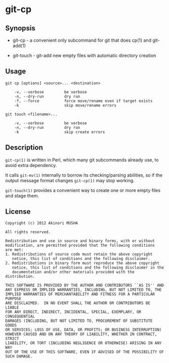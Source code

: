 git-cp
======

Synopsis
--------

* git-cp - a convenient only subcommand for git that does cp(1) and git-add(1)

* git-touch - git-add new empty files with automatic directory creation

Usage
-----

    git cp [options] <source>... <destination>

        -v, --verbose         be verbose
        -n, --dry-run         dry run
        -f, --force           force move/rename even if target exists
        -k                    skip move/rename errors

    git touch <filename>...

        -v, --verbose         be verbose
        -n, --dry-run         dry run
        -k                    skip create errors

Description
-----------

`git-cp(1)` is written in Perl, which many git subcommands already
use, to avoid extra dependency.

It calls `git-mv(1)` internally to borrow its checking/parsing
abilities, so if the output message format changes `git-cp(1)` may
stop working.

`git-touch(1)` provides a convenient way to create one or more empty
files and stage them.

License
-------

	Copyright (c) 2012 Akinori MUSHA
	
	All rights reserved.
	
	Redistribution and use in source and binary forms, with or without
	modification, are permitted provided that the following conditions
	are met:
	1. Redistributions of source code must retain the above copyright
	   notice, this list of conditions and the following disclaimer.
	2. Redistributions in binary form must reproduce the above copyright
	   notice, this list of conditions and the following disclaimer in the
	   documentation and/or other materials provided with the distribution.
	
	THIS SOFTWARE IS PROVIDED BY THE AUTHOR AND CONTRIBUTORS ``AS IS'' AND
	ANY EXPRESS OR IMPLIED WARRANTIES, INCLUDING, BUT NOT LIMITED TO, THE
	IMPLIED WARRANTIES OF MERCHANTABILITY AND FITNESS FOR A PARTICULAR PURPOSE
	ARE DISCLAIMED.  IN NO EVENT SHALL THE AUTHOR OR CONTRIBUTORS BE LIABLE
	FOR ANY DIRECT, INDIRECT, INCIDENTAL, SPECIAL, EXEMPLARY, OR CONSEQUENTIAL
	DAMAGES (INCLUDING, BUT NOT LIMITED TO, PROCUREMENT OF SUBSTITUTE GOODS
	OR SERVICES; LOSS OF USE, DATA, OR PROFITS; OR BUSINESS INTERRUPTION)
	HOWEVER CAUSED AND ON ANY THEORY OF LIABILITY, WHETHER IN CONTRACT, STRICT
	LIABILITY, OR TORT (INCLUDING NEGLIGENCE OR OTHERWISE) ARISING IN ANY WAY
	OUT OF THE USE OF THIS SOFTWARE, EVEN IF ADVISED OF THE POSSIBILITY OF
	SUCH DAMAGE.
